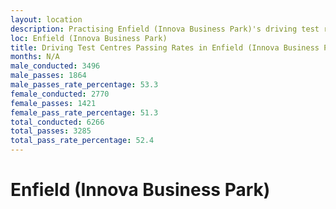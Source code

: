 ```yaml
---
layout: location
description: Practising Enfield (Innova Business Park)'s driving test routes will help you become more confident in your gear-changing abilities.
loc: Enfield (Innova Business Park)
title: Driving Test Centres Passing Rates in Enfield (Innova Business Park)
months: N/A
male_conducted: 3496
male_passes: 1864
male_passes_rate_percentage: 53.3
female_conducted: 2770
female_passes: 1421
female_pass_rate_percentage: 51.3
total_conducted: 6266
total_passes: 3285
total_pass_rate_percentage: 52.4
---
```


# Enfield (Innova Business Park)

